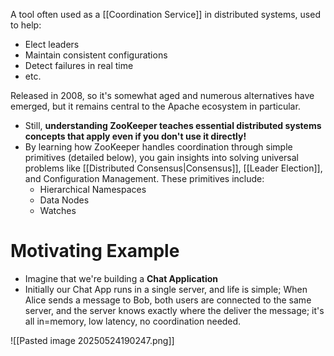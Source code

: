 
A tool often used as a [[Coordination Service]] in distributed systems, used to help:
- Elect leaders
- Maintain consistent configurations
- Detect failures in real time
- etc.

Released in 2008, so it's somewhat aged and numerous alternatives have emerged, but it remains central to the Apache ecosystem in particular.
- Still, **understanding ZooKeeper teaches essential distributed systems concepts that apply even if you don't use it directly!**
- By learning how ZooKeeper handles coordination through simple primitives (detailed below), you gain insights into solving universal problems like [[Distributed Consensus|Consensus]], [[Leader Election]], and Configuration Management. These primitives include:
	- Hierarchical Namespaces
	- Data Nodes
	- Watches







# Motivating Example
- Imagine that we're building a **Chat Application**
- Initially our Chat App runs in a single server, and life is simple; When Alice sends a message to Bob, both users are connected to the same server, and the server knows exactly where the deliver the message; it's all in=memory, low latency, no coordination needed.

![[Pasted image 20250524190247.png]]
















